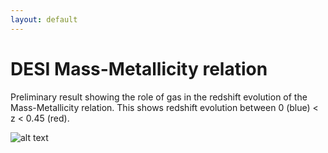 ```yaml
---
layout: default
---
```


# DESI Mass-Metallicity relation

Preliminary result showing the role of gas in the redshift evolution of the Mass-Metallicity relation. This shows redshift evolution between 0 (blue) < z < 0.45 (red).

![alt text](/animation.gif)
 
